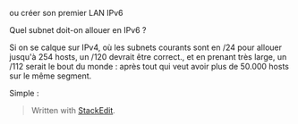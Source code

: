 
ou créer son premier LAN IPv6

Quel subnet doit-on allouer en IPv6 ?

Si on se calque sur IPv4, où les subnets courants sont en /24 pour allouer jusqu'à 254 hosts, un /120 devrait être correct., et en prenant très large, un /112 serait le bout du monde : après tout qui veut avoir plus de 50.000 hosts sur le même segment.


Simple : 

> Written with [StackEdit](https://stackedit.io/).
<!--stackedit_data:
eyJoaXN0b3J5IjpbMTEyODcyNzQ3XX0=
-->